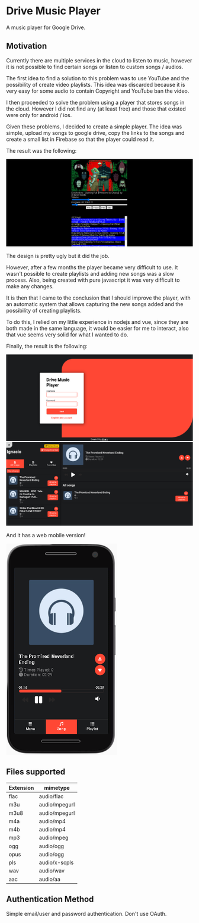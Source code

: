 # Drive Music Player

A music player for Google Drive.

## Motivation 

Currently there are multiple services in the cloud to listen to music, however it is not possible to find certain songs or listen to custom songs / audios.

The first idea to find a solution to this problem was to use YouTube and the possibility of create video playlists. This idea was discarded because it is very easy for some audio to contain Copyright and YouTube ban the video.

I then proceeded to solve the problem using a player that stores songs in the cloud. However I did not find any (at least free) and those that existed were only for android / ios.

Given these problems, I decided to create a simple player. The idea was simple, upload my songs to google drive, copy the links to the songs and create a small list in Firebase so that the player could read it.

The result was the following:

![FirstResult](screenshots/screenshot-1.png)

The design is pretty ugly but it did the job.

However, after a few months the player became very difficult to use. It wasn't possible to create playlists and adding new songs was a slow process. Also, being created with pure javascript it was very difficult to make any changes.

It is then that I came to the conclusion that I should improve the player, with an automatic system that allows capturing the new songs added and the possibility of creating playlists.

To do this, I relied on my little experience in nodejs and vue, since they are both made in the same language, it would be easier for me to interact, also that vue seems very solid for what I wanted to do.

Finally, the result is the following:

![Login](screenshots/screenshot-3.png)
![FinalResult](screenshots/screenshot-2.png)

And it has a web mobile version!

![Mobile](screenshots/screenshot-4.png)

## Files supported

| Extension | mimetype      |
|-----------|---------------|
| flac      | audio/flac    |
| m3u       | audio/mpegurl |
| m3u8      | audio/mpegurl |
| m4a       | audio/mp4     |
| m4b       | audio/mp4     |
| mp3       | audio/mpeg    |
| ogg       | audio/ogg     |
| opus      | audio/ogg     |
| pls       | audio/x-scpls |
| wav       | audio/wav     |
| aac       | audio/aa      |

## Authentication Method

Simple email/user and password authentication. Don't use OAuth.